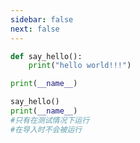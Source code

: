 ```yaml
---
sidebar: false
next: false
---
```

<BlogInfo/>






```python
def say_hello():
    print("hello world!!!")

print(__name__)

say_hello()
print(__name__)
#只有在测试情况下运行
#在导入时不会被运行

```






<ActionBox />
        
<style>#top-box {margin-top:0.5rem!important;}</style>